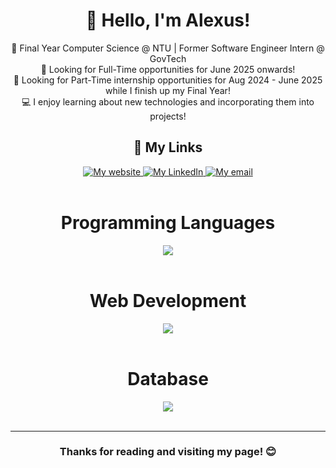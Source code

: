 <div align = "center">
<h1> 👋 Hello, I'm Alexus! </h1>

🏫 Final Year Computer Science @ NTU | Former Software Engineer Intern @ GovTech<br/>
📖 Looking for Full-Time opportunities for June 2025 onwards! <br/>
📖 Looking for Part-Time internship opportunities for Aug 2024 - June 2025 while I finish up my Final Year! <br/>
💻 I enjoy learning about new technologies and incorporating them into projects! <br/>

<div>
    <h2>🔗 My Links</h2>
    <a href = "https://alexusljf.github.io/">
        <img src= "https://img.shields.io/badge/alexusljf.github.io-121013?style=for-the-badge&logo=github&logoColor=white)" alt="My website">
    </a>
    <a href = "https://www.linkedin.com/in/alexuslim/">
        <img src = "https://img.shields.io/badge/alexuslim-0077B5?style=for-the-badge&logo=linkedin&logoColor=white" alt="My LinkedIn">
    </a>
    <a href = "mailto:alexusljf@gmail.com">
        <img src = "https://img.shields.io/badge/alexusljf@gmail.com-D14836?style=for-the-badge&logo=gmail&logoColor=white" alt="My email">
    </a>
</div>

<br/>

<div>
    <h1> Programming Languages </h1>
    <img src = "https://skillicons.dev/icons?i=python,c,java,js,typescript" />
</div>

<br/>

<div>
  <h1> Web Development </h1>
  <img src = "https://skillicons.dev/icons?i=html,css,sass,react,nodejs,expressjs,nextjs,tailwind" />
</div>

<br/>

<div>
  <h1> Database </h1>
  <img src = "https://skillicons.dev/icons?i=mongo,postgres" />
</div>

<br/>
<hr>
<h3> Thanks for reading and visiting my page! 😊</h3>

</div>
